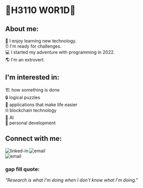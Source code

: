 # 🚀H3110 W0R1D🚀
## About me:
📖 I enjoy learning new technology. <br>
⏰ I'm ready for challenges. <br>
💻 I started my adventure with programming in 2022. <br>
🌎 I'm an extrovert. <br>



## I'm interested in:
🏗️ how something is done<br>
🔒 logical puzzles <br>
📱 applications that make life easier <br>
⛓️ blockchain technology<br>
🦾 AI<br>
💪 personal development <br>

## Connect with me:
[<img align="left" alt="linked-in" src="https://img.shields.io/badge/linkedin-%230077B5.svg?&style=for-the-badge&logo=linkedin&logoColor=white"/>](https://www.linkedin.com/in/grzegorz-klusek-08558a225/)
<img align="center" alt="email" src="https://img.shields.io/badge/EMAIL%3A-gk0x%40int.pl-brightgreen"/>  
<img align="center" alt="email" src="https://img.shields.io/badge/PHONE%20NUMBER-+48 731196010-red"/>
<br>
### gap fill quote:
_"Research is what I'm doing when I don't know what I'm doing."_
